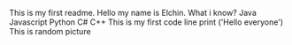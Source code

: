 This is my first readme.
Hello my name is Elchin.
What i know?
Java
Javascript
Python
C#
C++
This is my first code line
print ('Hello everyone')
This is random picture